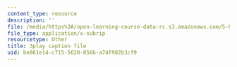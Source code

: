 ```yaml
---
content_type: resource
description: ''
file: /media/https%3A/open-learning-course-data-rc.s3.amazonaws.com/5-08j-biological-chemistry-ii-spring-2016/be861e14c7155620856ba74f982b3cf9_jrCjdjLTQKk.vtt
file_type: application/x-subrip
resourcetype: Other
title: 3play caption file
uid: be861e14-c715-5620-856b-a74f982b3cf9
---
```

